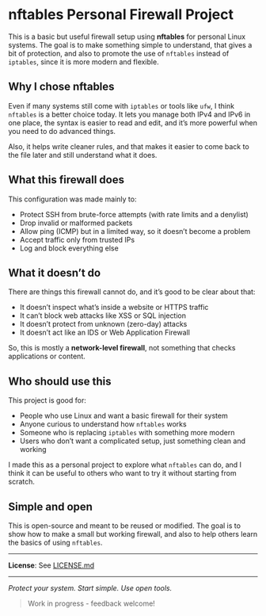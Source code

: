 # nftables Personal Firewall Project

This is a basic but useful firewall setup using **nftables** for personal Linux systems. The goal is to make something simple to understand, that gives a bit of protection, and also to promote the use of `nftables` instead of `iptables`, since it is more modern and flexible.

## Why I chose nftables

Even if many systems still come with `iptables` or tools like `ufw`, I think `nftables` is a better choice today. It lets you manage both IPv4 and IPv6 in one place, the syntax is easier to read and edit, and it’s more powerful when you need to do advanced things.

Also, it helps write cleaner rules, and that makes it easier to come back to the file later and still understand what it does.

## What this firewall does

This configuration was made mainly to:
- Protect SSH from brute-force attempts (with rate limits and a denylist)
- Drop invalid or malformed packets
- Allow ping (ICMP) but in a limited way, so it doesn’t become a problem
- Accept traffic only from trusted IPs
- Log and block everything else

## What it doesn’t do

There are things this firewall cannot do, and it’s good to be clear about that:
- It doesn’t inspect what’s inside a website or HTTPS traffic
- It can’t block web attacks like XSS or SQL injection
- It doesn’t protect from unknown (zero-day) attacks
- It doesn’t act like an IDS or Web Application Firewall

So, this is mostly a **network-level firewall**, not something that checks applications or content.

## Who should use this

This project is good for:
- People who use Linux and want a basic firewall for their system
- Anyone curious to understand how `nftables` works
- Someone who is replacing `iptables` with something more modern
- Users who don’t want a complicated setup, just something clean and working

I made this as a personal project to explore what `nftables` can do, and I think it can be useful to others who want to try it without starting from scratch.

## Simple and open

This is open-source and meant to be reused or modified. The goal is to show how to make a small but working firewall, and also to help others learn the basics of using `nftables`.

---

**License**: See [LICENSE.md](./LICENSE.md)

---

*Protect your system. Start simple. Use open tools.*

> Work in progress - feedback welcome!


